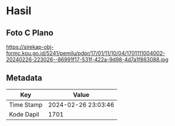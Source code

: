 # Hasil

## Foto C Plano

https://sirekap-obj-formc.kpu.go.id/5241/pemilu/pdpr/17/01/11/10/04/1701111004002-20240226-223026--86991f17-531f-422a-9d98-4d7a1f863088.jpg


## Metadata

| Key        | Value               |
| ---------- | ------------------- |
| Time Stamp | 2024-02-26 23:03:46 |
| Kode Dapil | 1701                |



